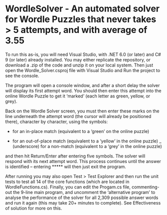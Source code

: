 # WordleSolver - An automated solver for Wordle Puzzles that never takes > 5 attempts, and with average of 3.55

To run this as-is, you will need Visual Studio, with .NET 6.0 (or later) and C# 9 (or later) already installed. You may either replicate the repository, or download a .zip of the code and unzip it on your local system. Then just open the Wordle_Solver.csproj file with Visual Studio and Run the project to see the console.

The program will open a console window, and after a short delay the solver will display its first attempt word. You should then enter this attempt into the online Wordle Puzzle to get it ‘marked’ (each letter as green, yellow, or grey).

Back on the Wordle Solver screen, you must then enter these marks on the line underneath the attempt word  (the cursor will already be positioned there), character by character, using the symbols:

* for an in-place match (equivalent to a ‘green’ on the online puzzle)
+ for an out-of-place match (equivalent to a ‘yellow’ in the online puzzle)
_ (underscore) for a non-match (equivalent to a ‘grey’ in the online puzzle)

and then hit Return/Enter after entering five symbols. The solver will respond with its next attempt word. This process continues until the answer is identified – entering ***** will then just exit the program. 

After running you may also open Test > Test Explorer and then run the unit tests to test all 14 of the core functions (which are located in WordleFunctions.cs).
Finally, you can edit the Progam.cs file, commenting-out the 9-line main program, and uncomment the ‘alternative program’ to analyse the performance of the solver for all 2,309 possible answer words and run it again (this may take 20+ minutes to complete). See Effectiveness of solution for more on this.
